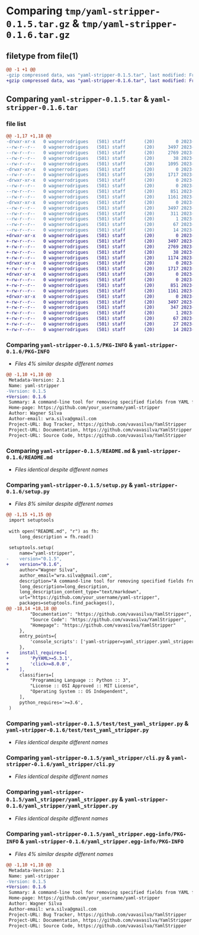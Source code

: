 # Comparing `tmp/yaml-stripper-0.1.5.tar.gz` & `tmp/yaml-stripper-0.1.6.tar.gz`

## filetype from file(1)

```diff
@@ -1 +1 @@
-gzip compressed data, was "yaml-stripper-0.1.5.tar", last modified: Fri Apr 21 19:39:36 2023, max compression
+gzip compressed data, was "yaml-stripper-0.1.6.tar", last modified: Fri Apr 21 19:43:06 2023, max compression
```

## Comparing `yaml-stripper-0.1.5.tar` & `yaml-stripper-0.1.6.tar`

### file list

```diff
@@ -1,17 +1,18 @@
-drwxr-xr-x   0 wagnerrodrigues   (501) staff       (20)        0 2023-04-21 19:39:36.859598 yaml-stripper-0.1.5/
--rw-r--r--   0 wagnerrodrigues   (501) staff       (20)     3497 2023-04-21 19:39:36.859418 yaml-stripper-0.1.5/PKG-INFO
--rw-r--r--   0 wagnerrodrigues   (501) staff       (20)     2769 2023-04-21 18:52:32.000000 yaml-stripper-0.1.5/README.md
--rw-r--r--   0 wagnerrodrigues   (501) staff       (20)       38 2023-04-21 19:39:36.859640 yaml-stripper-0.1.5/setup.cfg
--rw-r--r--   0 wagnerrodrigues   (501) staff       (20)     1095 2023-04-21 19:39:32.000000 yaml-stripper-0.1.5/setup.py
-drwxr-xr-x   0 wagnerrodrigues   (501) staff       (20)        0 2023-04-21 19:39:36.858016 yaml-stripper-0.1.5/test/
--rw-r--r--   0 wagnerrodrigues   (501) staff       (20)     1717 2023-04-21 19:34:30.000000 yaml-stripper-0.1.5/test/test_yaml_stripper.py
-drwxr-xr-x   0 wagnerrodrigues   (501) staff       (20)        0 2023-04-21 19:39:36.858531 yaml-stripper-0.1.5/yaml_stripper/
--rw-r--r--   0 wagnerrodrigues   (501) staff       (20)        0 2023-04-21 19:26:23.000000 yaml-stripper-0.1.5/yaml_stripper/__init__.py
--rw-r--r--   0 wagnerrodrigues   (501) staff       (20)      851 2023-04-21 19:32:46.000000 yaml-stripper-0.1.5/yaml_stripper/cli.py
--rw-r--r--   0 wagnerrodrigues   (501) staff       (20)     1161 2023-04-21 19:16:58.000000 yaml-stripper-0.1.5/yaml_stripper/yaml_stripper.py
-drwxr-xr-x   0 wagnerrodrigues   (501) staff       (20)        0 2023-04-21 19:39:36.859228 yaml-stripper-0.1.5/yaml_stripper.egg-info/
--rw-r--r--   0 wagnerrodrigues   (501) staff       (20)     3497 2023-04-21 19:39:36.000000 yaml-stripper-0.1.5/yaml_stripper.egg-info/PKG-INFO
--rw-r--r--   0 wagnerrodrigues   (501) staff       (20)      311 2023-04-21 19:39:36.000000 yaml-stripper-0.1.5/yaml_stripper.egg-info/SOURCES.txt
--rw-r--r--   0 wagnerrodrigues   (501) staff       (20)        1 2023-04-21 19:39:36.000000 yaml-stripper-0.1.5/yaml_stripper.egg-info/dependency_links.txt
--rw-r--r--   0 wagnerrodrigues   (501) staff       (20)       67 2023-04-21 19:39:36.000000 yaml-stripper-0.1.5/yaml_stripper.egg-info/entry_points.txt
--rw-r--r--   0 wagnerrodrigues   (501) staff       (20)       14 2023-04-21 19:39:36.000000 yaml-stripper-0.1.5/yaml_stripper.egg-info/top_level.txt
+drwxr-xr-x   0 wagnerrodrigues   (501) staff       (20)        0 2023-04-21 19:43:06.911917 yaml-stripper-0.1.6/
+-rw-r--r--   0 wagnerrodrigues   (501) staff       (20)     3497 2023-04-21 19:43:06.911615 yaml-stripper-0.1.6/PKG-INFO
+-rw-r--r--   0 wagnerrodrigues   (501) staff       (20)     2769 2023-04-21 18:52:32.000000 yaml-stripper-0.1.6/README.md
+-rw-r--r--   0 wagnerrodrigues   (501) staff       (20)       38 2023-04-21 19:43:06.912759 yaml-stripper-0.1.6/setup.cfg
+-rw-r--r--   0 wagnerrodrigues   (501) staff       (20)     1174 2023-04-21 19:42:46.000000 yaml-stripper-0.1.6/setup.py
+drwxr-xr-x   0 wagnerrodrigues   (501) staff       (20)        0 2023-04-21 19:43:06.908366 yaml-stripper-0.1.6/test/
+-rw-r--r--   0 wagnerrodrigues   (501) staff       (20)     1717 2023-04-21 19:34:30.000000 yaml-stripper-0.1.6/test/test_yaml_stripper.py
+drwxr-xr-x   0 wagnerrodrigues   (501) staff       (20)        0 2023-04-21 19:43:06.908918 yaml-stripper-0.1.6/yaml_stripper/
+-rw-r--r--   0 wagnerrodrigues   (501) staff       (20)        0 2023-04-21 19:26:23.000000 yaml-stripper-0.1.6/yaml_stripper/__init__.py
+-rw-r--r--   0 wagnerrodrigues   (501) staff       (20)      851 2023-04-21 19:32:46.000000 yaml-stripper-0.1.6/yaml_stripper/cli.py
+-rw-r--r--   0 wagnerrodrigues   (501) staff       (20)     1161 2023-04-21 19:16:58.000000 yaml-stripper-0.1.6/yaml_stripper/yaml_stripper.py
+drwxr-xr-x   0 wagnerrodrigues   (501) staff       (20)        0 2023-04-21 19:43:06.911008 yaml-stripper-0.1.6/yaml_stripper.egg-info/
+-rw-r--r--   0 wagnerrodrigues   (501) staff       (20)     3497 2023-04-21 19:43:06.000000 yaml-stripper-0.1.6/yaml_stripper.egg-info/PKG-INFO
+-rw-r--r--   0 wagnerrodrigues   (501) staff       (20)      347 2023-04-21 19:43:06.000000 yaml-stripper-0.1.6/yaml_stripper.egg-info/SOURCES.txt
+-rw-r--r--   0 wagnerrodrigues   (501) staff       (20)        1 2023-04-21 19:43:06.000000 yaml-stripper-0.1.6/yaml_stripper.egg-info/dependency_links.txt
+-rw-r--r--   0 wagnerrodrigues   (501) staff       (20)       67 2023-04-21 19:43:06.000000 yaml-stripper-0.1.6/yaml_stripper.egg-info/entry_points.txt
+-rw-r--r--   0 wagnerrodrigues   (501) staff       (20)       27 2023-04-21 19:43:06.000000 yaml-stripper-0.1.6/yaml_stripper.egg-info/requires.txt
+-rw-r--r--   0 wagnerrodrigues   (501) staff       (20)       14 2023-04-21 19:43:06.000000 yaml-stripper-0.1.6/yaml_stripper.egg-info/top_level.txt
```

### Comparing `yaml-stripper-0.1.5/PKG-INFO` & `yaml-stripper-0.1.6/PKG-INFO`

 * *Files 4% similar despite different names*

```diff
@@ -1,10 +1,10 @@
 Metadata-Version: 2.1
 Name: yaml-stripper
-Version: 0.1.5
+Version: 0.1.6
 Summary: A command-line tool for removing specified fields from YAML files.
 Home-page: https://github.com/your_username/yaml-stripper
 Author: Wagner Silva
 Author-email: wra.silva@gmail.com
 Project-URL: Bug Tracker, https://github.com/vavasilva/YamlStripper
 Project-URL: Documentation, https://github.com/vavasilva/YamlStripper
 Project-URL: Source Code, https://github.com/vavasilva/YamlStripper
```

### Comparing `yaml-stripper-0.1.5/README.md` & `yaml-stripper-0.1.6/README.md`

 * *Files identical despite different names*

### Comparing `yaml-stripper-0.1.5/setup.py` & `yaml-stripper-0.1.6/setup.py`

 * *Files 8% similar despite different names*

```diff
@@ -1,15 +1,15 @@
 import setuptools
 
 with open("README.md", "r") as fh:
     long_description = fh.read()
 
 setuptools.setup(
     name="yaml-stripper",
-    version="0.1.5",
+    version="0.1.6",
     author="Wagner Silva",
     author_email="wra.silva@gmail.com",
     description="A command-line tool for removing specified fields from YAML files.",
     long_description=long_description,
     long_description_content_type="text/markdown",
     url="https://github.com/your_username/yaml-stripper",
     packages=setuptools.find_packages(),
@@ -18,14 +18,18 @@
         "Documentation": "https://github.com/vavasilva/YamlStripper",
         "Source Code": "https://github.com/vavasilva/YamlStripper",
         "Homepage": "https://github.com/vavasilva/YamlStripper"
     },
     entry_points={
         'console_scripts': ['yaml-stripper=yaml_stripper.yaml_stripper:main'],
     },
+    install_requires=[
+        'PyYAML>=5.3.1',
+        'click>=8.0.0',
+    ],
     classifiers=[
         "Programming Language :: Python :: 3",
         "License :: OSI Approved :: MIT License",
         "Operating System :: OS Independent",
     ],
     python_requires='>=3.6',
 )
```

### Comparing `yaml-stripper-0.1.5/test/test_yaml_stripper.py` & `yaml-stripper-0.1.6/test/test_yaml_stripper.py`

 * *Files identical despite different names*

### Comparing `yaml-stripper-0.1.5/yaml_stripper/cli.py` & `yaml-stripper-0.1.6/yaml_stripper/cli.py`

 * *Files identical despite different names*

### Comparing `yaml-stripper-0.1.5/yaml_stripper/yaml_stripper.py` & `yaml-stripper-0.1.6/yaml_stripper/yaml_stripper.py`

 * *Files identical despite different names*

### Comparing `yaml-stripper-0.1.5/yaml_stripper.egg-info/PKG-INFO` & `yaml-stripper-0.1.6/yaml_stripper.egg-info/PKG-INFO`

 * *Files 4% similar despite different names*

```diff
@@ -1,10 +1,10 @@
 Metadata-Version: 2.1
 Name: yaml-stripper
-Version: 0.1.5
+Version: 0.1.6
 Summary: A command-line tool for removing specified fields from YAML files.
 Home-page: https://github.com/your_username/yaml-stripper
 Author: Wagner Silva
 Author-email: wra.silva@gmail.com
 Project-URL: Bug Tracker, https://github.com/vavasilva/YamlStripper
 Project-URL: Documentation, https://github.com/vavasilva/YamlStripper
 Project-URL: Source Code, https://github.com/vavasilva/YamlStripper
```

